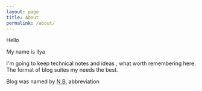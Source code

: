 ```yaml
---
layout: page
title: About
permalink: /about/
---
```


Hello

My name is Ilya

I'm going to keep technical notes and ideas , what worth remembering here.
The format of blog suites my needs the best.

Blog was named by [N.B.][nota-bene] abbreviation

[nota-bene]: https://en.wikipedia.org/wiki/Nota_bene
